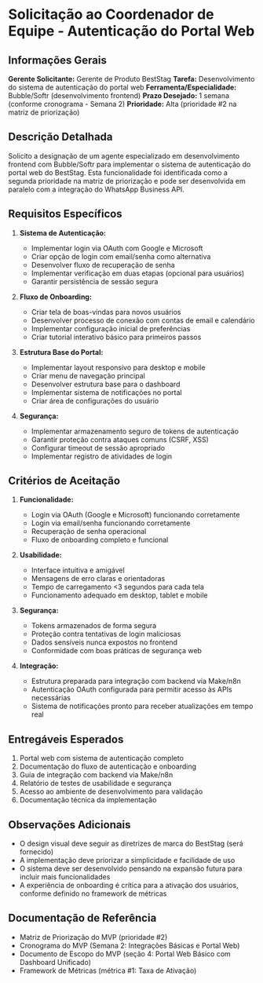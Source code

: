 # Solicitação ao Coordenador de Equipe - Autenticação do Portal Web

## Informações Gerais

**Gerente Solicitante:** Gerente de Produto BestStag
**Tarefa:** Desenvolvimento do sistema de autenticação do portal web
**Ferramenta/Especialidade:** Bubble/Softr (desenvolvimento frontend)
**Prazo Desejado:** 1 semana (conforme cronograma - Semana 2)
**Prioridade:** Alta (prioridade #2 na matriz de priorização)

## Descrição Detalhada

Solicito a designação de um agente especializado em desenvolvimento frontend com Bubble/Softr para implementar o sistema de autenticação do portal web do BestStag. Esta funcionalidade foi identificada como a segunda prioridade na matriz de priorização e pode ser desenvolvida em paralelo com a integração do WhatsApp Business API.

## Requisitos Específicos

1. **Sistema de Autenticação:**
   - Implementar login via OAuth com Google e Microsoft
   - Criar opção de login com email/senha como alternativa
   - Desenvolver fluxo de recuperação de senha
   - Implementar verificação em duas etapas (opcional para usuários)
   - Garantir persistência de sessão segura

2. **Fluxo de Onboarding:**
   - Criar tela de boas-vindas para novos usuários
   - Desenvolver processo de conexão com contas de email e calendário
   - Implementar configuração inicial de preferências
   - Criar tutorial interativo básico para primeiros passos

3. **Estrutura Base do Portal:**
   - Implementar layout responsivo para desktop e mobile
   - Criar menu de navegação principal
   - Desenvolver estrutura base para o dashboard
   - Implementar sistema de notificações no portal
   - Criar área de configurações do usuário

4. **Segurança:**
   - Implementar armazenamento seguro de tokens de autenticação
   - Garantir proteção contra ataques comuns (CSRF, XSS)
   - Configurar timeout de sessão apropriado
   - Implementar registro de atividades de login

## Critérios de Aceitação

1. **Funcionalidade:**
   - Login via OAuth (Google e Microsoft) funcionando corretamente
   - Login via email/senha funcionando corretamente
   - Recuperação de senha operacional
   - Fluxo de onboarding completo e funcional

2. **Usabilidade:**
   - Interface intuitiva e amigável
   - Mensagens de erro claras e orientadoras
   - Tempo de carregamento <3 segundos para cada tela
   - Funcionamento adequado em desktop, tablet e mobile

3. **Segurança:**
   - Tokens armazenados de forma segura
   - Proteção contra tentativas de login maliciosas
   - Dados sensíveis nunca expostos no frontend
   - Conformidade com boas práticas de segurança web

4. **Integração:**
   - Estrutura preparada para integração com backend via Make/n8n
   - Autenticação OAuth configurada para permitir acesso às APIs necessárias
   - Sistema de notificações pronto para receber atualizações em tempo real

## Entregáveis Esperados

1. Portal web com sistema de autenticação completo
2. Documentação do fluxo de autenticação e onboarding
3. Guia de integração com backend via Make/n8n
4. Relatório de testes de usabilidade e segurança
5. Acesso ao ambiente de desenvolvimento para validação
6. Documentação técnica da implementação

## Observações Adicionais

- O design visual deve seguir as diretrizes de marca do BestStag (será fornecido)
- A implementação deve priorizar a simplicidade e facilidade de uso
- O sistema deve ser desenvolvido pensando na expansão futura para incluir mais funcionalidades
- A experiência de onboarding é crítica para a ativação dos usuários, conforme definido no framework de métricas

## Documentação de Referência

- Matriz de Priorização do MVP (prioridade #2)
- Cronograma do MVP (Semana 2: Integrações Básicas e Portal Web)
- Documento de Escopo do MVP (seção 4: Portal Web Básico com Dashboard Unificado)
- Framework de Métricas (métrica #1: Taxa de Ativação)
